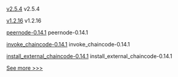 
[v2.5.4](https://github.com/hyperledger/fabric-chaincode-node/releases/tag/v2.5.4) v2.5.4

[v1.2.16](https://github.com/hyperledger/firefly-common/releases/tag/v1.2.16) v1.2.16

[peernode-0.14.1](https://github.com/hyperledger/bevel/releases/tag/peernode-0.14.1) peernode-0.14.1

[invoke_chaincode-0.14.1](https://github.com/hyperledger/bevel/releases/tag/invoke_chaincode-0.14.1) invoke_chaincode-0.14.1

[install_external_chaincode-0.14.1](https://github.com/hyperledger/bevel/releases/tag/install_external_chaincode-0.14.1) install_external_chaincode-0.14.1


[See more >>>](https://start-here.hyperledger.org/releases)
